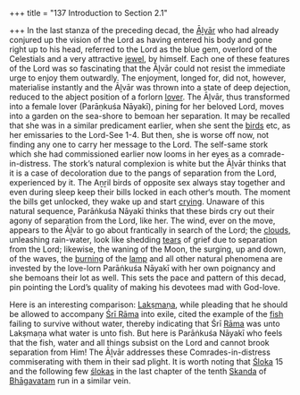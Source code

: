 +++
title = "137 Introduction to Section 2.1"

+++
In the last stanza of the preceding decad, the [Āḻvār](/definition/aḻvar#vaishnavism "show Āḻvār definitions") who had already conjured up the vision of the Lord as having entered his body and gone right up to his head, referred to the Lord as the blue gem, overlord of the Celestials and a very attractive [jewel](/definition/jewel#history "show jewel definitions"), by himself. Each one of these features of the Lord was so fascinating that the Āḻvār could not resist the immediate urge to enjoy them outwardly. The enjoyment, longed for, did not, however, materialise instantly and the Āḻvār was thrown into a state of deep dejection, reduced to the abject position of a forlorn [lover](/definition/lover#history "show lover definitions"). The Āḻvār, thus transformed into a female lover (Parāṇkuśa Nāyakī), pining for her beloved Lord, moves into a garden on the sea-shore to bemoan her separation. It may be recalled that she was in a similar predicament earlier, when she sent the [birds](/definition/bird#history "show birds definitions") etc, as her emissaries to the Lord-See 1-4. But then, she is worse off now, not finding any one to carry her message to the Lord. The self-same stork which she had commissioned earlier now looms in her eyes as a comrade-in-distress. The stork’s natural complexion is white but the Āḻvār thinks that it is a case of decoloration due to the pangs of separation from the Lord, experienced by it. The Aṉṟil birds of opposite sex always stay together and even during sleep keep their bills locked in each other‘s mouth. The moment the bills get unlocked, they wake up and start [crying](/definition/crying#history "show crying definitions"). Unaware of this natural sequence, Parāṅkuśa Nāyakī thinks that these birds cry out their agony of separation from the Lord, like her. The wind, ever on the move, appears to the Āḻvār to go about frantically in search of the Lord; the [clouds](/definition/cloud#history "show clouds definitions"), unleashing rain-water, look like shedding [tears](/definition/tear#history "show tears definitions") of grief due to separation from the Lord; likewise, the waning of the Moon, the surging, up and down, of the waves, the [burning](/definition/burning#history "show burning definitions") of the [lamp](/definition/lamp#history "show lamp definitions") and all other natural phenomena are invested by the love-lorn Parāṅkuśa Nāyakī with her own poignancy and she bemoans their lot as well. This sets the pace and pattern of this decad, pin pointing the Lord’s quality of making his devotees mad with God-love.

Here is an interesting comparison: [Lakṣmaṇa](/definition/lakshmana#vaishnavism "show Lakṣmaṇa definitions"), while pleading that he should be allowed to accompany [Śrī Rāma](/definition/shrirama#history "show Śrī Rāma definitions") into exile, cited the example of the [fish](/definition/fish#history "show fish definitions") failing to survive without water, thereby indicating that Śrī [Rāma](/definition/rama#vaishnavism "show Rāma definitions") was unto Lakṣmaṇa what water is unto fish. But here is Parāṅkuśa Nāyakī who feels that the fish, water and all things subsist on the Lord and cannot brook separation from Him! The Āḻvār addresses these Comrades-in-distress commiserating with them in their sad plight. It is worth noting that [Śloka](/definition/sloka#vaishnavism "show Śloka definitions") 15 and the following few [ślokas](/definition/sloka#vaishnavism "show ślokas definitions") in the last chapter of the tenth [Skanda](/definition/skanda#history "show Skanda definitions") of [Bhāgavatam](/definition/bhagavatam#vaishnavism "show Bhāgavatam definitions") run in a similar vein.


